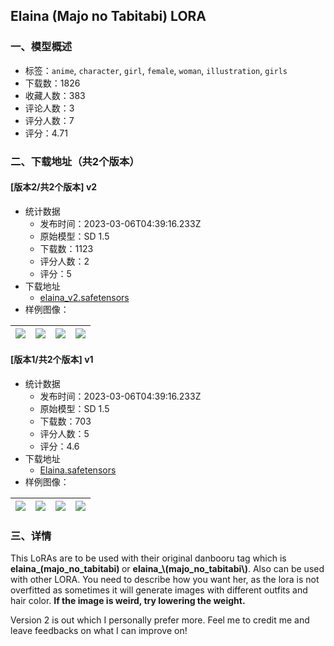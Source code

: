 ## Elaina (Majo no Tabitabi) LORA
### 一、模型概述

- 标签：`anime`, `character`, `girl`, `female`, `woman`, `illustration`, `girls`
- 下载数：1826
- 收藏人数：383
- 评论人数：3
- 评分人数：7
- 评分：4.71

### 二、下载地址（共2个版本）

#### [版本2/共2个版本] v2

- 统计数据
  - 发布时间：2023-03-06T04:39:16.233Z
  - 原始模型：SD 1.5
  - 下载数：1123
  - 评分人数：2
  - 评分：5
- 下载地址
  - [elaina_v2.safetensors](https://civitai.com/api/download/models/18789)
- 样例图像：

| <img src="https://image.civitai.com/xG1nkqKTMzGDvpLrqFT7WA/33184bdf-106e-4549-e88f-ff04cc187f00/width=450/195435.jpeg" /> | <img src="https://image.civitai.com/xG1nkqKTMzGDvpLrqFT7WA/4493e354-6533-4603-e561-2f9e74b08100/width=450/195434.jpeg" /> | <img src="https://image.civitai.com/xG1nkqKTMzGDvpLrqFT7WA/26b01513-af10-458d-24ef-af0fac715500/width=450/195433.jpeg" /> | <img src="https://image.civitai.com/xG1nkqKTMzGDvpLrqFT7WA/9d68e634-948c-4c94-6aef-bf80da0db000/width=450/195432.jpeg" /> |
| ---- | ---- | ---- | ---- |

#### [版本1/共2个版本] v1

- 统计数据
  - 发布时间：2023-03-06T04:39:16.233Z
  - 原始模型：SD 1.5
  - 下载数：703
  - 评分人数：5
  - 评分：4.6
- 下载地址
  - [Elaina.safetensors](https://civitai.com/api/download/models/9959)
- 样例图像：

| <img src="https://image.civitai.com/xG1nkqKTMzGDvpLrqFT7WA/1c7c9931-0b56-469e-f169-8f4280eaec00/width=450/97033.jpeg" /> | <img src="https://image.civitai.com/xG1nkqKTMzGDvpLrqFT7WA/09f50de9-10db-48ed-0b78-3c8113dfe300/width=450/97035.jpeg" /> | <img src="https://image.civitai.com/xG1nkqKTMzGDvpLrqFT7WA/692b12db-69a1-46ab-b3ed-4411efec7000/width=450/97036.jpeg" /> | <img src="https://image.civitai.com/xG1nkqKTMzGDvpLrqFT7WA/4e634ab8-0de7-42e0-c8b7-e334f1783b00/width=450/97031.jpeg" /> |
| ---- | ---- | ---- | ---- |


### 三、详情
<p>This LoRAs are to be used with their original danbooru tag which is <strong>elaina_(majo_no_tabitabi) </strong>or <strong>elaina_\(majo_no_tabitabi\)</strong>. Also can be used with other LORA. You need to describe how you want her, as the lora is not overfitted as sometimes it will generate images with different outfits and hair color. <strong>If the image is weird, try lowering the weight.</strong> </p><p>Version 2 is out which I personally prefer more. Feel me to credit me and leave feedbacks on what I can improve on!</p><p></p>